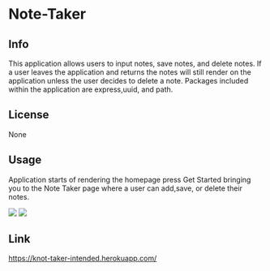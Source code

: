 # Note-Taker

## Info

This application allows users to input notes, save notes, and delete notes. If a user leaves the application and returns the notes will still render on the application unless the user decides to delete a note. Packages included within the application are express,uuid, and path.

## License

None

## Usage

Application starts of rendering the homepage press Get Started bringing you to the Note Taker page where a user can add,save, or delete their notes.

<image src=" Screenshot 2023-02-26 at 4.12.05 PM ">
  
  <image src=" Screenshot 2023-02-26 at 4.13.19 PM ">

## Link

https://knot-taker-intended.herokuapp.com/
